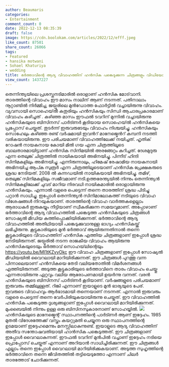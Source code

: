 ```yaml
---
author: Beaumaris
categories:
- Entertainment
comment_count: 0
date: 2022-12-13 08:35:39
draft: false
image: https://cdn.boolokam.com/articles/2022/12/efff.jpeg
like_count: 87501
share_count: 26066
tags:
- Featured
- hansika motwani
- Sohael Khaturiya
- wedding
title: ഭർത്താവിന്റെ ആദ്യ വിവാഹത്തിന് ഹൻസിക പങ്കെടുക്കുന്ന ചിത്രങ്ങളും വിഡിയോയും വൈറലാകുന്നു
view_count: 1437227
---
```


തെന്നിന്ത്യയിലെ പ്രശസ്തനടിമാരിൽ ഒരാളാണ് ഹൻസിക മോട്‌വാനി. താരത്തിന്റെ വിവാഹം ഈ മാസം നാലിന് ആണ് നടന്നത്. പതിനാലാം നൂറ്റാണ്ടിൽ നിർമ്മിച്ച, ജയ്പൂരിലെ മുൻഡോത്ത ഫോർട്ടിൽ വച്ചായിരുന്നു വിവാഹം. വ്യവസായി സൊഹെയ്ൽ കതുരിയും ഹൻസികയും സിന്ധി ആചാരപ്രകാരമാണ് വിവാഹം കഴിച്ചത് . കഴിഞ്ഞ മാസം ഈഫൽ ടവറിന് മുന്നിൽ വച്ചായിരുന്നു ഹൻസികയുടെ ബിസിനസ് പാർട്ണർ കൂടിയായ സൊഹെയ്ൽ ഹൻസികയെ പ്രപ്പോസ് ചെയ്തത്. തുടർന്ന് ഇരുവരുടേയും വിവാഹം നിശ്ചയിച്ചു. ഹൻസികയും സൊഹേലും കഴിഞ്ഞ രണ്ട് വർഷമായി ഇവന്‍റ് മാനേജ്മെന്‍റ് കമ്പനി നടത്തി വരികയായിരുന്നു. ഈ പരിചയമാണ് വിവാഹത്തിലേക്ക് നയിച്ചത്. ഹൃതിക് റോഷൻ നായകനായ കോയി മിൽ ഗയ എന്ന ചിത്രത്തിലൂടെ ബാലതാരമായിട്ടാണ് ഹൻസിക സിനിമയിൽ അരങ്ങേറ്റം കുറിച്ചത്. ദേശമുദുരു എന്ന തെലുങ്ക് ചിത്രത്തിൽ നായികയായി അഭിനയിച്ചു. പിന്നീട് ഹിന്ദി സിനിമകളിലും അഭിനയിച്ചു. എന്നിരുന്നാലും, ഹിമേഷ് രേഷാമിയ നായകനായി അഭിനയിച്ച ആപ്ക സുരൂർ എന്ന ചിത്രത്തിലൂടെയാണ് ഹൻസിക പ്രേക്ഷകരുടെ ശ്രദ്ധ നേടിയത്. 2008 ൽ കന്നഡയിൽ നായികയായി അഭിനയിച്ചു. തമിഴ്, തെലുങ്ക് സിനിമകളിലും സജീവമാണ് നടി.ഉത്തരേന്ത്യയിൽ നിന്നും തെന്നിന്ത്യൻ സിനിമകളിലേക്ക് ചുവട് മാറിയ നിരവധി നായികമാരിൽ ഒരാളായിരുന്നു ഹൻസികയും. എന്നാൽ വളരെ പെട്ടെന്ന് തന്നെ താരത്തിന് ശ്രദ്ധ പിടിച്ചു പറ്റാൻ സാധിച്ചു. ഇപ്പോൾ തെന്നിന്ത്യന്‍ സിനിമാലോകത്ത് നടിയുടെ വിവാഹ വിശേഷങ്ങള്‍ നിറയുകയാണ്. താരത്തിന്റെ വിവാഹ വാർത്തകളെല്ലാം ആരാധകർ ഇരുകയ്യും നീട്ടിയാണ് സ്വീകരിക്കുന്ന സമയവുമാണ്. അപ്പോഴാണ് ഭർത്താവിന്റെ ആദ്യ വിവാഹത്തിൽ പങ്കെടുത്ത ഹൻസികയുടെ ചിത്രങ്ങൾ സോഷ്യൽ മീഡിയ കുത്തിപ്പൊക്കിയിരിക്കുന്നത്. ഭർത്താവിന്റെ ആദ്യ വിവാഹത്തിൽ അതിഥിയായി പങ്കെടുക്കുവാനുള്ള ഭാഗ്യം ഹൻസികയ്ക്ക് ലഭിച്ചിരുന്നു. കൂട്ടുകാരിയുടെ മുൻ ഭർത്താവ് ആയിരുന്നതിനാൽ തന്നെ കൂട്ടുകാരിയുടെ വിവാഹത്തിന് ഹൻസിക എത്തിയ ചിത്രങ്ങളാണ് ഇപ്പോൾ ശ്രദ്ധ നേടിയിരുന്നത്. ജയ്പൂരിൽ നടന്ന രാജകീയ വിവാഹം ആയിരുന്നു ഹൻസികയുടെയും ഭർത്താവ് സൊഹയ്‌ലിന്റെയും https://youtu.be/MI1tKZvyOkc ഈ വിവാഹ ചിത്രങ്ങളാണ് ഇപ്പോൾ സോഷ്യൽ മീഡിയയിൽ വൈറലായി മാറിയിരിക്കുന്നത്. ഈ ചിത്രങ്ങൾ പുറത്തു വന്ന പിന്നാലെയാണ് ഹൻസികയെ തേടി വലിയതോതിൽ വിമർശനങ്ങൾ എത്തിയിരുന്നത്. അടുത്ത കൂട്ടുകാരിയുടെ ഭർത്താവിനെ താരം വിവാഹം ചെയ്തു എന്നതായിരുന്നു ഏറ്റവും വലിയ ആരോപണമായി ഉയർന്നു വന്നത്. വരൻ ഹൻസികയുടെ ബിസിനസ് പാർട്ണർ കൂടിയാണ്. വർഷങ്ങളുടെ പരിചയമാണ് ഇരുവരും തമ്മിലുള്ളത്. റിങ്കി എന്നാണ് ഇയാളുടെ മുൻ ഭാര്യയുടെ പേര്. ഇവരുടെ വിവാഹവും ആർഭാടമായി തന്നെയാണ് നടന്നത്. എന്നാൽ ഇരുവരും വളരെ പെട്ടെന്ന് തന്നെ വേർപിരിയുകയായിരുന്നു ചെയ്തത്. ഈ വിവാഹത്തിൽ ഹൻസിക പങ്കെടുത്ത ദൃശ്യങ്ങളാണ് ഇപ്പോൾ വൈറലായി മാറിയിരിക്കുന്നത്. മുംബൈയിൽ നിന്നും ഉള്ള ഒരു ബിസിനസുകാരനാണ് സോഹയ്യിൽ. ![](https://cdn.boolokam.com/articles/2022/12/efff.jpeg)ഹൻസികയുടെ മാനേജ്മെന്റ് സ്ഥാപനത്തിന്റെ പാർട്ണർ ആണ് ഇദ്ദേഹം. 1985 മുതൽ വിദേശത്തേക്ക് വസ്ത്രം കയറ്റുമതി ചെയ്യുന്ന ഒരു സ്ഥാപനത്തിന്റെ ഉടമയാണ് ഇദ്ദേഹമെന്നും മനസ്സിലാകുന്നുണ്ട്. ഇയാളുടെ ആദ്യ വിവാഹത്തിന് അതീവ സന്തോഷവതിയായി ഹാൻസിക പങ്കെടുത്തത്. ഈ ചിത്രങ്ങളാണ് ഇപ്പോൾ വൈറലാകുന്നത്. ഈഫൽ ടവറിന് മുൻപിൽ വച്ചാണ് ഇദ്ദേഹം നടിയെ പ്രൊപ്പോസ് ചെയ്തത് എന്നാണ് അറിയാൻ സാധിച്ചിരിക്കുന്നത്. ഈ ചിത്രങ്ങൾ എല്ലാം തന്നെ ഇപ്പോൾ വൈറലായി മാറിയിരിക്കുകയാണ്. അടുത്ത സുഹൃത്തിന്റെ ഭർത്താവിനെ തന്നെ ജീവിതത്തിൽ തട്ടിയെടുത്തോ എന്നാണ് ചിലർ താരത്തോട് ചോദിക്കുന്നത്.